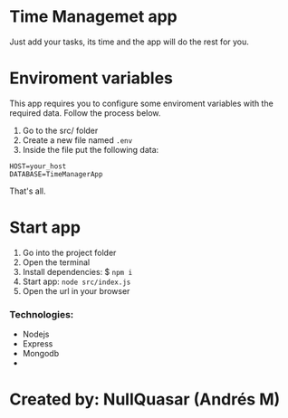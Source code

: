 # Time Managemet app

Just add your tasks, its time and the app will do the rest for you.


# Enviroment variables

This app requires you to configure some enviroment variables with the required data. Follow the process below.

1. Go to the src/ folder
2. Create a new file named `.env`
3. Inside the file put the following data:
```
HOST=your_host
DATABASE=TimeManagerApp 
```
That's all.

# Start app

1. Go into the project folder
2. Open the terminal
3. Install dependencies: $ `npm i`
4. Start app: `node src/index.js`
5. Open the url in your browser

### Technologies:
- Nodejs
- Express
- Mongodb
- 


# Created by: NullQuasar (Andrés M)
